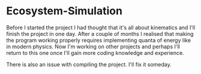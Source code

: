 # Ecosystem-Simulation

Before I started the project I had thought that it's all about kinematics and I'll finish the project in one day.
After a couple of months I realised that making the program working properly requires implementing quanta of energy like in modern physics.
Now I'm working on other projects and perhaps I'll return to this one once I'll gain more coding knowledge and experience.

There is also an issue with compiling the project. I'll fix it someday.